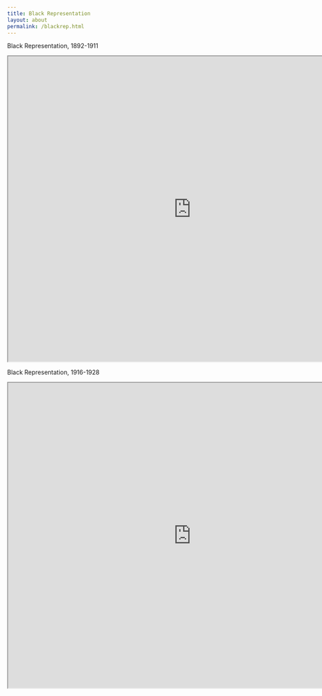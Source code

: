 ```yaml
---
title: Black Representation
layout: about
permalink: /blackrep.html
---
```

Black Representation, 1892-1911

<iframe style='width: 850px; height: 709px;' src='https://voyant-tools.org/tool/Bubbles/?stopList=keywords-ebea4d30342c885b9e024e01cb638c2e&speed=20&corpus=4e047055ee11c4a9101b6aad4b1d04ee'></iframe>

Black Representation, 1916-1928

<iframe style='width: 850px; height: 709px;' src='https://voyant-tools.org/tool/Bubbles/?stopList=keywords-cf364d59ae241190cb03c380db7bf1d4&speed=20&corpus=2238ca4e1a69b49383e597ae8493a568'></iframe>
